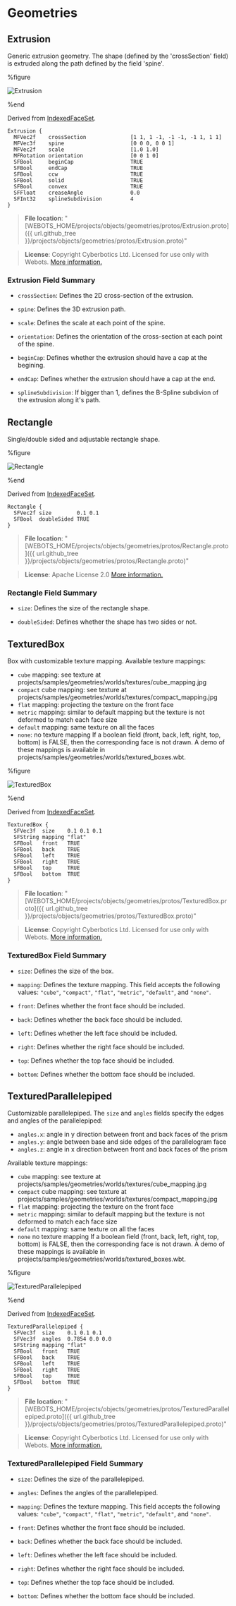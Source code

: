 # Geometries

## Extrusion

Generic extrusion geometry.
The shape (defined by the 'crossSection' field) is extruded along the path defined by the field 'spine'.

%figure

![Extrusion](images/objects/geometries/Extrusion/model.thumbnail.png)

%end

Derived from [IndexedFaceSet](../reference/indexedfaceset.md).

```
Extrusion {
  MFVec2f    crossSection              [1 1, 1 -1, -1 -1, -1 1, 1 1]
  MFVec3f    spine                     [0 0 0, 0 0 1]
  MFVec2f    scale                     [1.0 1.0]
  MFRotation orientation               [0 0 1 0]
  SFBool     beginCap                  TRUE
  SFBool     endCap                    TRUE
  SFBool     ccw                       TRUE
  SFBool     solid                     TRUE
  SFBool     convex                    TRUE
  SFFloat    creaseAngle               0.0
  SFInt32    splineSubdivision         4
}
```

> **File location**: "[WEBOTS\_HOME/projects/objects/geometries/protos/Extrusion.proto]({{ url.github_tree }}/projects/objects/geometries/protos/Extrusion.proto)"

> **License**: Copyright Cyberbotics Ltd. Licensed for use only with Webots.
[More information.](https://cyberbotics.com/webots_assets_license)

### Extrusion Field Summary

- `crossSection`: Defines the 2D cross-section of the extrusion.

- `spine`: Defines the 3D extrusion path.

- `scale`: Defines the scale at each point of the spine.

- `orientation`: Defines the orientation of the cross-section at each point of the spine.

- `beginCap`: Defines whether the extrusion should have a cap at the begining.

- `endCap`: Defines whether the extrusion should have a cap at the end.

- `splineSubdivision`: If bigger than 1, defines the B-Spline subdivion of the extrusion along it's path.

## Rectangle

Single/double sided and adjustable rectangle shape.

%figure

![Rectangle](images/objects/geometries/Rectangle/model.thumbnail.png)

%end

Derived from [IndexedFaceSet](../reference/indexedfaceset.md).

```
Rectangle {
  SFVec2f size        0.1 0.1
  SFBool  doubleSided TRUE
}
```

> **File location**: "[WEBOTS\_HOME/projects/objects/geometries/protos/Rectangle.proto]({{ url.github_tree }}/projects/objects/geometries/protos/Rectangle.proto)"

> **License**: Apache License 2.0
[More information.](http://www.apache.org/licenses/LICENSE-2.0)

### Rectangle Field Summary

- `size`: Defines the size of the rectangle shape.

- `doubleSided`: Defines whether the shape has two sides or not.

## TexturedBox

Box with customizable texture mapping.
Available texture mappings:
- `cube` mapping: see texture at projects/samples/geometries/worlds/textures/cube\_mapping.jpg
- `compact` cube mapping: see texture at projects/samples/geometries/worlds/textures/compact\_mapping.jpg
- `flat` mapping: projecting the texture on the front face
- `metric` mapping: similar to default mapping but the texture is not deformed to match each face size
- `default` mapping: same texture on all the faces
- `none`: no texture mapping
If a boolean field (front, back, left, right, top, bottom) is FALSE, then the corresponding face is not drawn.
A demo of these mappings is available in projects/samples/geometries/worlds/textured\_boxes.wbt.

%figure

![TexturedBox](images/objects/geometries/TexturedBox/model.thumbnail.png)

%end

Derived from [IndexedFaceSet](../reference/indexedfaceset.md).

```
TexturedBox {
  SFVec3f  size    0.1 0.1 0.1
  SFString mapping "flat"
  SFBool   front   TRUE
  SFBool   back    TRUE
  SFBool   left    TRUE
  SFBool   right   TRUE
  SFBool   top     TRUE
  SFBool   bottom  TRUE
}
```

> **File location**: "[WEBOTS\_HOME/projects/objects/geometries/protos/TexturedBox.proto]({{ url.github_tree }}/projects/objects/geometries/protos/TexturedBox.proto)"

> **License**: Copyright Cyberbotics Ltd. Licensed for use only with Webots.
[More information.](https://cyberbotics.com/webots_assets_license)

### TexturedBox Field Summary

- `size`: Defines the size of the box.

- `mapping`: Defines the texture mapping. This field accepts the following values: `"cube"`, `"compact"`, `"flat"`, `"metric"`, `"default"`, and `"none"`.

- `front`: Defines whether the front face should be included.

- `back`: Defines whether the back face should be included.

- `left`: Defines whether the left face should be included.

- `right`: Defines whether the right face should be included.

- `top`: Defines whether the top face should be included.

- `bottom`: Defines whether the bottom face should be included.

## TexturedParallelepiped

Customizable parallelepiped.
The `size` and `angles` fields specify the edges and angles of the parallelepiped:
- `angles.x`: angle in y direction between front and back faces of the prism
- `angles.y`: angle between base and side edges of the parallelogram face
- `angles.z`: angle in x direction between front and back faces of the prism

Available texture mappings:
- `cube` mapping: see texture at projects/samples/geometries/worlds/textures/cube\_mapping.jpg
- `compact` cube mapping: see texture at projects/samples/geometries/worlds/textures/compact\_mapping.jpg
- `flat` mapping: projecting the texture on the front face
- `metric` mapping: similar to default mapping but the texture is not deformed to match each face size
- `default` mapping: same texture on all the faces
- `none` no texture mapping
If a boolean field (front, back, left, right, top, bottom) is FALSE, then the corresponding face is not drawn.
A demo of these mappings is available in projects/samples/geometries/worlds/textured\_boxes.wbt.

%figure

![TexturedParallelepiped](images/objects/geometries/TexturedParallelepiped/model.thumbnail.png)

%end

Derived from [IndexedFaceSet](../reference/indexedfaceset.md).

```
TexturedParallelepiped {
  SFVec3f  size    0.1 0.1 0.1
  SFVec3f  angles  0.7854 0.0 0.0
  SFString mapping "flat"
  SFBool   front   TRUE
  SFBool   back    TRUE
  SFBool   left    TRUE
  SFBool   right   TRUE
  SFBool   top     TRUE
  SFBool   bottom  TRUE
}
```

> **File location**: "[WEBOTS\_HOME/projects/objects/geometries/protos/TexturedParallelepiped.proto]({{ url.github_tree }}/projects/objects/geometries/protos/TexturedParallelepiped.proto)"

> **License**: Copyright Cyberbotics Ltd. Licensed for use only with Webots.
[More information.](https://cyberbotics.com/webots_assets_license)

### TexturedParallelepiped Field Summary

- `size`: Defines the size of the parallelepiped.

- `angles`: Defines the angles of the parallelepiped.

- `mapping`: Defines the texture mapping. This field accepts the following values: `"cube"`, `"compact"`, `"flat"`, `"metric"`, `"default"`, and `"none"`.

- `front`: Defines whether the front face should be included.

- `back`: Defines whether the back face should be included.

- `left`: Defines whether the left face should be included.

- `right`: Defines whether the right face should be included.

- `top`: Defines whether the top face should be included.

- `bottom`: Defines whether the bottom face should be included.
